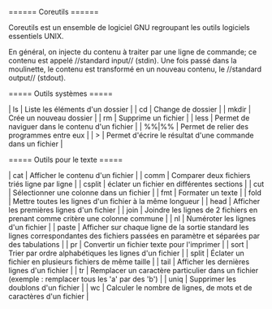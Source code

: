====== Coreutils ======

Coreutils est un ensemble de logiciel GNU regroupant les outils logiciels essentiels UNIX.

En général, on injecte du contenu à traiter par une ligne de commande; ce contenu est appelé //standard input// (stdin). Une fois passé dans la moulinette, le contenu est transformé en un nouveau contenu, le //standard output// (stdout).

===== Outils systèmes =====

| ls      | Liste les éléments d'un dossier | 
| cd     | Change de dossier  |
| mkdir   | Crée un nouveau dossier |
| rm   | Supprime un fichier |
| less   | Permet de naviguer dans le contenu d'un fichier |
| %%|%%   | Permet de relier des programmes entre eux |
| >   | Permet d'écrire le résultat d'une commande dans un fichier |


===== Outils pour le texte =====


| cat      | Afficher le contenu d'un fichier | 
| comm     | Comparer deux fichiers triés ligne par ligne  |
| csplit   | éclater un fichier en différentes sections |
| cut      | Sélectionner une colonne dans un fichier  |
| fmt      | Formater un texte |
| fold     | Mettre toutes les lignes d'un fichier à la même longueur  |
| head     | Afficher les premières lignes d'un fichier  |
| join     | Joindre les lignes de 2 fichiers en prenant comme critère une colonne commune  |
| nl       | Numéroter les lignes d'un fichier  |
| paste    | Afficher sur chaque ligne de la sortie standard les lignes correspondantes des fichiers passées en paramètre et séparées par des tabulations     |
| pr       | Convertir un fichier texte pour l'imprimer |
| sort     | Trier par ordre alphabétiques les lignes d'un fichier  |
| split    | Éclater un fichier en plusieurs fichiers de même taille   |
| tail     | Afficher les dernières lignes d'un fichier  |
| tr       | Remplacer un caractère particulier dans un fichier (exemple : remplacer tous les 'a' par des 'b')  |
| uniq     | Supprimer les doublons d'un fichier |
| wc       | Calculer le nombre de lignes, de mots et de caractères d'un fichier  |